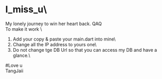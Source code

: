 # I_miss_u\
My lonely journey to win her heart back. QAQ\
To make it work \
1. Add your copy & paste your main.dart into mine\
2. Change all the IP address to yours one\
3. Do not change tge DB Url so that you can access my DB and have a glance.\

#Love u\
TangJaii
